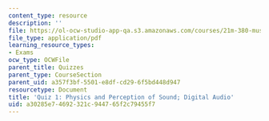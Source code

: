 ```yaml
---
content_type: resource
description: ''
file: https://ol-ocw-studio-app-qa.s3.amazonaws.com/courses/21m-380-music-and-technology-sound-design-spring-2016/a30285e74692321c944765f2c79455f7_MIT21M_380S16_quiz1.pdf
file_type: application/pdf
learning_resource_types:
- Exams
ocw_type: OCWFile
parent_title: Quizzes
parent_type: CourseSection
parent_uid: a357f3bf-5501-e8df-cd29-6f5bd448d947
resourcetype: Document
title: 'Quiz 1: Physics and Perception of Sound; Digital Audio'
uid: a30285e7-4692-321c-9447-65f2c79455f7
---
```

